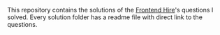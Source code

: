This repository contains the solutions of the [Frontend Hire](https://www.frontendhire.com/questions)'s questions I solved. Every solution folder has a readme file with direct link to the questions.

